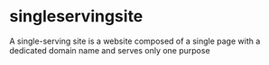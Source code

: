 # singleservingsite
A single-serving site is a website composed of a single page with a dedicated domain name and serves only one purpose
